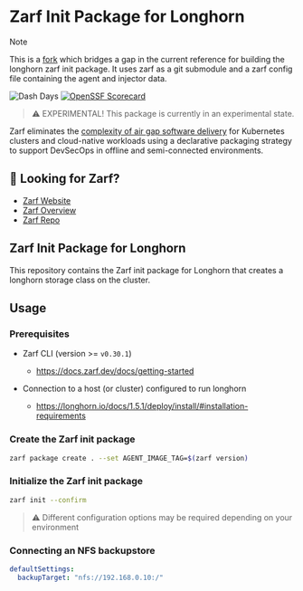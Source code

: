 # Zarf Init Package for Longhorn

> [!NOTE]  
> This is a [fork]() which bridges a gap in the current reference for building the longhorn zarf init package. It uses zarf as a git submodule and a zarf config file containing the agent and injector data.


![Dash Days](https://img.shields.io/badge/Dash%20Days-best--project-blueviolet)
[![OpenSSF Scorecard](https://api.securityscorecards.dev/projects/github.com/defenseunicorns/zarf-init-longhorn/badge)](https://api.securityscorecards.dev/projects/github.com/defenseunicorns/zarf-init-longhorn)

> :warning: EXPERIMENTAL!  This package is currently in an experimental state.

Zarf eliminates the [complexity of air gap software delivery](https://www.itopstimes.com/contain/air-gap-kubernetes-considerations-for-running-cloud-native-applications-without-the-cloud/) for Kubernetes clusters and cloud-native workloads using a declarative packaging strategy to support DevSecOps in offline and semi-connected environments.

## 👀 Looking for Zarf?

- [Zarf Website](https://zarf.dev)
- [Zarf Overview](https://docs.zarf.dev/docs/zarf-overview)
- [Zarf Repo](https://github.com/defenseunicorns/Zarf)

## Zarf Init Package for Longhorn

This repository contains the Zarf init package for Longhorn that creates a longhorn storage class on the cluster.

## Usage

### Prerequisites

- Zarf CLI (version >= `v0.30.1`)
    - <https://docs.zarf.dev/docs/getting-started>

- Connection to a host (or cluster) configured to run longhorn
    - <https://longhorn.io/docs/1.5.1/deploy/install/#installation-requirements>

### Create the Zarf init package

```bash
zarf package create . --set AGENT_IMAGE_TAG=$(zarf version)
```

### Initialize the Zarf init package

```bash
zarf init --confirm
```
> :warning: Different configuration options may be required depending on your environment

### Connecting an NFS backupstore
```yaml
defaultSettings:
  backupTarget: "nfs://192.168.0.10:/"
```